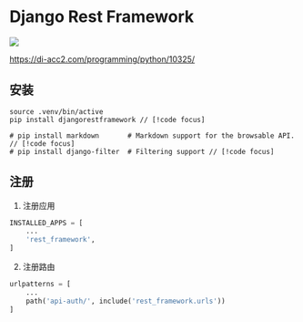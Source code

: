 # Django Rest Framework

![](/images/django-rest-framework.webp)

https://di-acc2.com/programming/python/10325/

## 安装

```shell
source .venv/bin/active
pip install djangorestframework // [!code focus]

# pip install markdown       # Markdown support for the browsable API. // [!code focus]
# pip install django-filter  # Filtering support // [!code focus]
```

## 注册

1. 注册应用

```py
INSTALLED_APPS = [
    ...
    'rest_framework',
]
```

2. 注册路由

```py
urlpatterns = [
    ...
    path('api-auth/', include('rest_framework.urls'))
]
```
